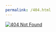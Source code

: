```yaml
---
permalink: /404.html
---
```


[![404 Not Found](https://apple502j.github.io/files/404.png)](https://apple502j.github.io/index.html)
